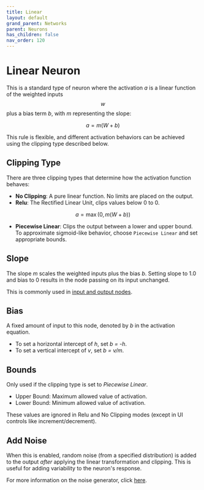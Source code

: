 ```yaml
---
title: Linear
layout: default
grand_parent: Networks
parent: Neurons
has_children: false
nav_order: 120
---
```


# Linear Neuron

This is a standard type of neuron where the activation *a* is a linear function of the weighted inputs $$w$$ plus a bias term *b*, with *m* representing the slope:

$$ a = m(W + b) $$

This rule is flexible, and different activation behaviors can be achieved using the clipping type described below.

## Clipping Type

There are three clipping types that determine how the activation function behaves:

- **No Clipping**: A pure linear function. No limits are placed on the output.
- **Relu**: The Rectified Linear Unit, clips values below 0 to 0. 

$$
  a = \max(0, m(W + b))
$$

- **Piecewise Linear**: Clips the output between a lower and upper bound. To approximate sigmoid-like behavior, choose `Piecewise Linear` and set appropriate bounds.

## Slope

The slope *m* scales the weighted inputs plus the bias *b*. Setting slope to 1.0 and bias to 0 results in the node passing on its input unchanged.

This is commonly used in [input and output nodes](../../workspace/couplings.html).

## Bias

A fixed amount of input to this node, denoted by *b* in the activation equation.

- To set a horizontal intercept of *h*, set *b = -h*.
- To set a vertical intercept of *v*, set *b = v/m*.

## Bounds

Only used if the clipping type is set to *Piecewise Linear*.

- Upper Bound: Maximum allowed value of activation.
- Lower Bound: Minimum allowed value of activation.

These values are ignored in Relu and No Clipping modes (except in UI controls like increment/decrement).

## Add Noise

When this is enabled, random noise (from a specified distribution) is added to the output *after* applying the linear transformation and clipping. This is useful for adding variability to the neuron's response.

For more information on the noise generator, click [here](../../utilities/randomizers.html).
